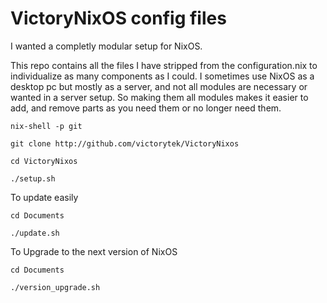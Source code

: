 # VictoryNixOS config files

I wanted a completly modular setup for NixOS. 

This repo contains all the files I have stripped from the configuration.nix to individualize as many components as I could. I sometimes use NixOS as a desktop pc but mostly as a server, and not all modules are necessary or wanted in a server setup. So making them all modules makes it easier to add, and remove parts as you need them or no longer need them.

```
nix-shell -p git

git clone http://github.com/victorytek/VictoryNixos

cd VictoryNixos

./setup.sh
```

To update easily
```
cd Documents

./update.sh
```
To Upgrade to the next version of NixOS
```
cd Documents

./version_upgrade.sh
```